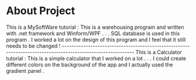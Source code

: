 # About Project
<!-->

This is a MySoftWare tutorial :

This is a warehousing program and written with .net framework and Winform/WPF . . .

SQL database is used in this program .

I worked a lot on the design of this program and I feel that it still needs to be changed !

------------------------------------------------------------------------------------------------------------

This is a Calculator tutorial :

This is a simple calculator that I worked on a lot . . .

I could create different colors on the background of the app and I actually used the gradient panel .

</!-->
